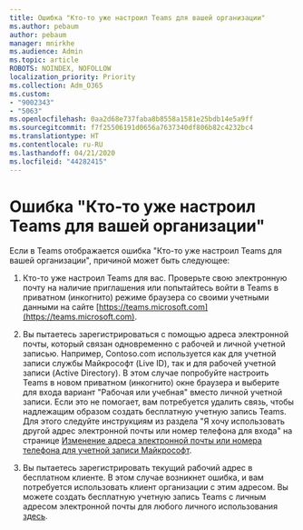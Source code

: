 ```yaml
---
title: Ошибка "Кто-то уже настроил Teams для вашей организации"
ms.author: pebaum
author: pebaum
manager: mnirkhe
ms.audience: Admin
ms.topic: article
ROBOTS: NOINDEX, NOFOLLOW
localization_priority: Priority
ms.collection: Adm_O365
ms.custom:
- "9002343"
- "5063"
ms.openlocfilehash: 0aa2d68e737faba8b8558a1581e25bdb14e5a9ff
ms.sourcegitcommit: f7f25506191d0656a7637340df806b82c4232bc4
ms.translationtype: HT
ms.contentlocale: ru-RU
ms.lasthandoff: 04/21/2020
ms.locfileid: "44282415"
---
```

# <a name="someone-has-already-set-up-teams-for-your-organization-error"></a>Ошибка "Кто-то уже настроил Teams для вашей организации"

Если в Teams отображается ошибка "Кто-то уже настроил Teams для вашей организации", причиной может быть следующее:

1. Кто-то уже настроил Teams для вас. Проверьте свою электронную почту на наличие приглашения или попытайтесь войти в Teams в приватном (инкогнито) режиме браузера со своими учетными данными на сайте [https://teams.microsoft.com](https://teams.microsoft.com).

2. Вы пытаетесь зарегистрироваться с помощью адреса электронной почты, который связан одновременно с рабочей и личной учетной записью. Например, Contoso.com используется как для учетной записи службы Майкрософт (Live ID), так и для рабочей учетной записи (Active Directory). В этом случае попробуйте настроить Teams в новом приватном (инкогнито) окне браузера и выберите для входа вариант "Рабочая или учебная" вместо личной учетной записи. Если это не помогает, вам потребуется удалить связь, чтобы надлежащим образом создать бесплатную учетную запись Teams. Для этого следуйте инструкциям из раздела "Я хочу использовать другой адрес электронной почты или номер телефона для входа" на странице [Изменение адреса электронной почты или номера телефона для учетной записи Майкрософт](https://support.microsoft.com/help/12407).

3. Вы пытаетесь зарегистрировать текущий рабочий адрес в бесплатном клиенте. В этом случае возникнет ошибка, и вам потребуется использовать клиент организации с этим адресом. Вы можете создать бесплатную учетную запись Teams с личным адресом электронной почты для любого личного использования [здесь](https://products.office.com/microsoft-teams/group-chat-software).

